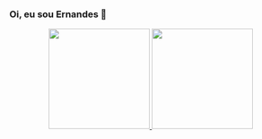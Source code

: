 ### Oi, eu sou Ernandes 👋

<div align="center">
  <a href="https://github.com/ernandesnenen">
  <img height="180em" src="https://github-readme-stats.vercel.app/api?username=ernandesnenen&show_icons=true&theme=dracula&include_all_commits=true&count_private=true"/>
  <img height="180em" src="https://github-readme-stats.vercel.app/api/top-langs/?username=ernandesnenen&layout=compact&langs_count=7&theme=dracula"/>
</div>
